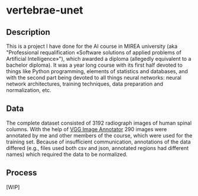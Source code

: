 # vertebrae-unet
## Description
This is a project I have done for the AI course in MIREA university (aka "Professional requalification «Software solutions of applied problems of Artificial Intelligence»"), which awarded a diploma (allegedly equivalent to a bachelor diploma). It was a year long course with its first half devoted to things like Python programming, elements of statistics and databases, and with the second part being devoted to all things neural networks: neural network architectures, training techniques, data preparation and normalization, etc.
## Data
The complete dataset consisted of 3192 radiograph images of human spinal columns. With the help of [VGG Image Annotator](https://github.com/ox-vgg/via/tree/master) 290 images were annotated by me and other members of the course, which were used for the training set. Because of insufficient communication, annotations of the data differed (e.g., files used both csv and json, annotated regions had different names) which required the data to be normalized.
## Process
[WIP]
